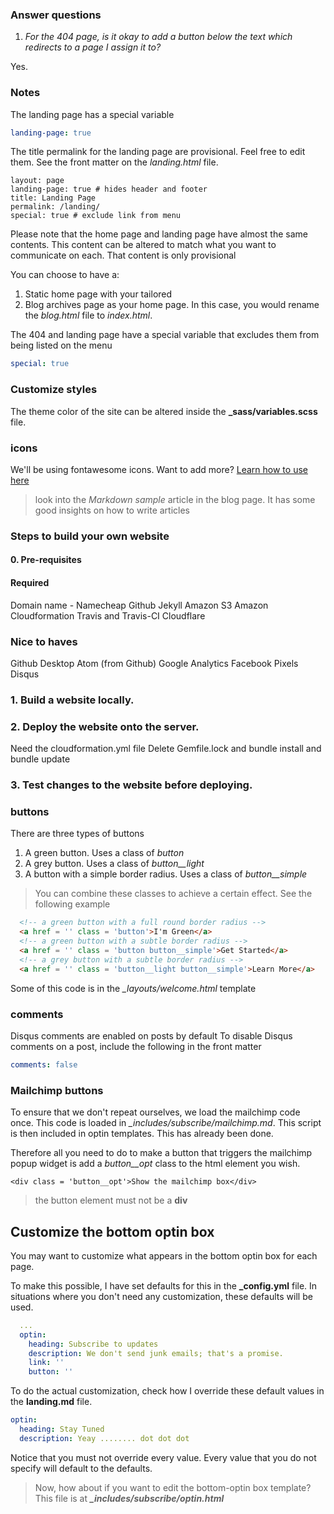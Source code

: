 ### Answer questions

1. *For the 404 page, is it okay to add a button below the text which redirects to a page I assign it to?*

Yes.

### Notes
The landing page has a special variable

```yaml
landing-page: true
```
The title permalink for the landing page are provisional. Feel free to edit them. See the front matter on the *landing.html* file.

```
layout: page
landing-page: true # hides header and footer
title: Landing Page
permalink: /landing/
special: true # exclude link from menu
```

Please note that the home page and landing page have almost the same contents. This content can be altered to match what you want to communicate on each. That content is only provisional

You can choose to have a:

1. Static home page with your tailored
2. Blog  archives page as your home page. In this case, you would rename the *blog.html* file to *index.html*.

The 404 and landing page have a special variable that excludes them from being listed on the menu

```yaml
special: true
```

### Customize styles

The theme color of the site can be altered inside the **_sass/variables.scss** file.

### icons

We'll be using fontawesome icons. Want to add more? [Learn how to use here](https://fontawesome.com/how-to-use)

> look into the *Markdown sample* article in the blog page. It has some good insights on how to write articles

### Steps to build your own website

#### 0. Pre-requisites

#### Required
Domain name - Namecheap
Github
Jekyll
Amazon S3
Amazon Cloudformation
Travis and Travis-CI
Cloudflare

### Nice to haves
Github Desktop
Atom (from Github)
Google Analytics
Facebook Pixels
Disqus

### 1. Build a website locally.

### 2. Deploy the website onto the server.
Need the cloudformation.yml file
Delete Gemfile.lock and bundle install and bundle update

### 3. Test changes to the website before deploying.

### buttons
There are three types of buttons
1. A green button. Uses a class of *button*
2. A grey button. Uses a class of *button__light*
3. A button with a simple border radius. Uses a class of *button__simple*

> You can combine these classes to achieve a certain effect. See the following example

```html
  <!-- a green button with a full round border radius -->
  <a href = '' class = 'button'>I'm Green</a>
  <!-- a green button with a subtle border radius -->
  <a href = '' class = 'button button__simple'>Get Started</a>
  <!-- a grey button with a subtle border radius -->
  <a href = '' class = 'button__light button__simple'>Learn More</a>
```
Some of this code is in the *_layouts/welcome.html* template

### comments
Disqus comments are enabled on posts by default
To disable Disqus comments on a post, include the following in the front matter
```yaml
comments: false
```

### Mailchimp buttons
To ensure that we don't repeat ourselves, we load the mailchimp code once. This code is loaded in *_includes/subscribe/mailchimp.md*. This script is then included in optin templates. This has already been done.

Therefore all you need to do to make a button that triggers the mailchimp popup widget is add a *button__opt* class to the html element you wish.
 
```
<div class = 'button__opt'>Show the mailchimp box</div>
```
> the button element must not be a **div**

## Customize the bottom optin box
You may want to customize what appears in the bottom optin box for each page.

To make this possible, I have set defaults for this in the **_config.yml** file. In situations where you don't need  any customization, these defaults will be used.

```yaml 
  ...
  optin: 
    heading: Subscribe to updates
    description: We don't send junk emails; that's a promise.
    link: ''
    button: ''
```

To do the actual customization, check how I override these default values in the **landing.md** file.

```yaml
optin: 
  heading: Stay Tuned
  description: Yeay ........ dot dot dot
```

Notice that you must not override every value. Every value that you do not specify will default to the defaults.

> Now, how about if you want to edit the bottom-optin box template? This file is at ***_includes/subscribe/optin.html***